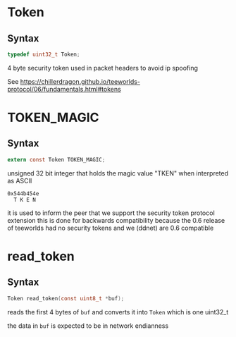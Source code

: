 # Token

## Syntax

```C
typedef uint32_t Token;
```

4 byte security token used in packet headers
to avoid ip spoofing

See https://chillerdragon.github.io/teeworlds-protocol/06/fundamentals.html#tokens

# TOKEN_MAGIC

## Syntax

```C
extern const Token TOKEN_MAGIC;
```

unsigned 32 bit integer
that holds the magic value "TKEN"
when interpreted as ASCII

```
0x544b454e
  T K E N
```

it is used to inform the peer that we support
the security token protocol extension
this is done for backwards compatibility
because the 0.6 release of teeworlds
had no security tokens
and we (ddnet) are 0.6 compatible

# read_token

## Syntax

```C
Token read_token(const uint8_t *buf);
```

reads the first 4 bytes of `buf`
and converts it into `Token` which
is one uint32_t

the data in `buf` is expected to be in network endianness

